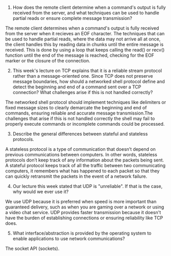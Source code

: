 1. How does the remote client determine when a command's output is fully received from the server, and what techniques can be used to handle partial reads or ensure complete message transmission?

The remote client determines when a command's output is fully received from the server when it recieves an EOF character. The techniques that can be used to handle partial reads, where the data may not arrive all at once, the client handles this by reading data in chunks until the entire message is received. This is done by using a loop that keeps calling the read() or recv() function until the end of the message is reached, checking for the EOF marker or the closure of the connection.

2. This week's lecture on TCP explains that it is a reliable stream protocol rather than a message-oriented one. Since TCP does not preserve message boundaries, how should a networked shell protocol define and detect the beginning and end of a command sent over a TCP connection? What challenges arise if this is not handled correctly?

The networked shell protocol should implement techniques like delimiters or fixed message sizes to clearly demarcate the beginning and end of commands, ensuring reliable and accurate message transmission.The challenges that arise if this is not handled correctly the shell may fail to properly execute commands or incomplete commands could be processed.

3. Describe the general differences between stateful and stateless protocols.

A stateless protocol is a type of communication that doesn’t depend on previous communications between computers. In other words, stateless protocols don’t keep track of any information about the packets being sent. A stateful protocol keeps track of all the traffic between two communicating computers, it remembers what has happened to each packet so that they can quickly retransmit the packets in the event of a network failure.

4. Our lecture this week stated that UDP is "unreliable". If that is the case, why would we ever use it?

We use UDP because it is preferred when speed is more important than guaranteed delivery, such as when you are gaming over a network or using a video chat service. UDP provides faster transmission because it doesn't have the burden of establishing connections or ensuring reliability like TCP does.


5. What interface/abstraction is provided by the operating system to enable applications to use network communications?

The socket API (sockets).